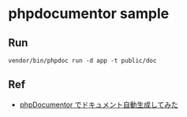 # phpdocumentor sample

## Run
```
vendor/bin/phpdoc run -d app -t public/doc
```

## Ref
* [phpDocumentor でドキュメント自動生成してみた](https://engineers.weddingpark.co.jp/?p=477)
